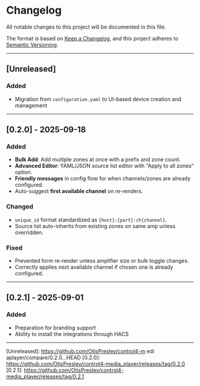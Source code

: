 # Changelog
All notable changes to this project will be documented in this file.

The format is based on [Keep a Changelog](https://keepachangelog.com/en/1.1.0/),
and this project adheres to [Semantic Versioning](https://semver.org/spec/v2.0.0.html).

---

## [Unreleased]
### Added
- Migration from `configuration.yaml` to UI-based device creation and management

---

## [0.2.0] - 2025-09-18
### Added
- **Bulk Add**: Add multiple zones at once with a prefix and zone count.
- **Advanced Editor**: YAML/JSON source list editor with “Apply to all zones” option.
- **Friendly messages** in config flow for when channels/zones are already configured.
- Auto-suggest **first available channel** on re-renders.

### Changed
- `unique_id` format standardized as `{host}:{port}:ch{channel}`.
- Source list auto-inherits from existing zones on same amp unless overridden.

### Fixed
- Prevented form re-render unless amplifier size or bulk toggle changes.
- Correctly applies next available channel if chosen one is already configured.

---

## [0.2.1] - 2025-09-01
### Added
- Preparation for branding support
- Ability to install the integrations through HACS

---

[Unreleased]: https://github.com/OtisPresley/control4-m edi aplayer/compare/0.2.0...HEAD
[0.2.0]: https://github.com/OtisPresley/control4-media_player/releases/tag/0.2.0
[0.2.1]: https://github.com/OtisPresley/control4-media_player/releases/tag/0.2.1
